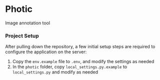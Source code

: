 # Photic
Image annotation tool

### Project Setup

After pulling down the repository, a few initial setup steps are required to configure the application on the server:

1. Copy the `env.example` file to `.env`, and modify the settings as needed
2. In the `photic` folder, copy `local_settings.py.example` to `local_settings.py` and modify  as needed

